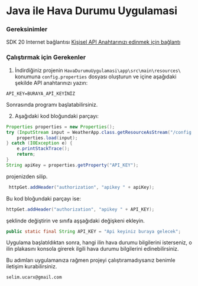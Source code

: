 
# **Java ile Hava Durumu Uygulamasi**

### **Gereksinimler**
              
SDK 20
Internet bağlantısı
[Kişisel API Anahtarınızı edinmek için bağlantı](https://collectapi.com/tr/) 

### **Çalıştırmak için Gerekenler**

1. İndirdiğiniz projenin `HavaDurumuUygulamasi\app\src\main\resources\` konumuna `config.properties` dosyası oluşturun ve içine aşağıdaki şekilde API anahtarınızı yazın:
```
API_KEY=BURAYA_APİ_KEYİNİZ
```

Sonrasında programı başlatabilirsiniz.

2. Aşağıdaki kod bloğundaki parçayı:

 ```java
 Properties properties = new Properties();
 try (InputStream input = WeatherApp.class.getResourceAsStream("/config.properties")) {
     properties.load(input);
 } catch (IOException e) {
     e.printStackTrace();
     return; 
 }
 String apiKey = properties.getProperty("API_KEY");
 ```

projenizden silip.

```java
 httpGet.addHeader("authorization", "apikey " + apiKey);
 ```
 
Bu kod bloğundaki parçayı ise:


 ```java
 httpGet.addHeader("authorization", "apikey " + API_KEY);
 ```

şeklinde değiştirin ve sınıfa aşşağıdaki değişkeni ekleyin.


 ```java
 public static final String API_KEY = "Api keyiniz buraya gelecek";
 ```

Uygulama başlatıldıktan sonra, hangi ilin hava durumu bilgilerini isterseniz, o ilin plakasını konsola girerek ilgili hava durumu bilgilerini edinebilirsiniz.


Bu adımları uygulamanıza rağmen projeyi çalıştıramadıysanız benimle iletişim kurabilirsiniz.

	selim.ucarx@gmail.com 
